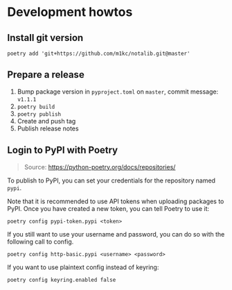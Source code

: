 # Development howtos

## Install git version

```
poetry add 'git+https://github.com/m1kc/notalib.git@master'
```

## Prepare a release

1. Bump package version in `pyproject.toml` on `master`, commit message: `v1.1.1`
2. `poetry build`
3. `poetry publish`
4. Create and push tag
5. Publish release notes

## Login to PyPI with Poetry

> Source: https://python-poetry.org/docs/repositories/

To publish to PyPI, you can set your credentials for the repository named `pypi`.

Note that it is recommended to use API tokens when uploading packages to PyPI. Once you have created a new token, you can tell Poetry to use it:

```
poetry config pypi-token.pypi <token>
```

If you still want to use your username and password, you can do so with the following call to config.

```
poetry config http-basic.pypi <username> <password>
```

If you want to use plaintext config instead of keyring:

```
poetry config keyring.enabled false
```
